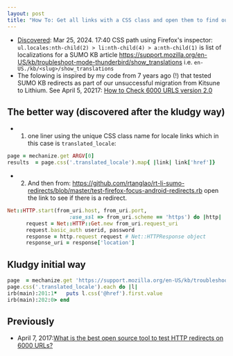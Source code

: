 ```yaml
---
layout: post
title: "How To: Get all links with a CSS class and open them to find out redirects for translations of Thunderbird Knowledge Base articles using Ruby and Nokogiri"
---
```


* [Discovered](http://rolandtanglao.com/2020/07/29/p1-blogthis-checkvist-list-links-to-blog/): Mar 25, 2024. 17:40 CSS path using Firefox's inspector:  `ul.locales:nth-child(2) > li:nth-child(4) > a:nth-child(1)` is list of localizations for a SUMO KB article https://support.mozilla.org/en-US/kb/troubleshoot-mode-thunderbird/show_translations i.e. `en-US./kb/<slug>/show_translations`
* The folowing is inspired by my code from 7 years ago (!) that tested SUMO KB redirects as part of our unsuccessful migration from Kitsune to Lithium. See April 5, 20217: [How to Check 6000 URLS version 2.0](http://rolandtanglao.com/2017/04/05/how-to-check-6000-redirects-version2-aka-procedural-programming-sucks/)

## The better way (discovered after the kludgy way)
* 1. one liner using the unique CSS class name for locale links which in this case is `translated_locale`:

```ruby
page = mechanize.get ARGV[0]
results  = page.css('.translated_locale').map{ |link| link['href']}
```

* 2.  And then from: https://github.com/rtanglao/rt-li-sumo-redirects/blob/master/test-firefox-focus-android-redirects.rb open the link to see if there is a redirect.
```ruby
Net::HTTP.start(from_uri.host, from_uri.port,
                    :use_ssl => from_uri.scheme == 'https') do |http|
      request = Net::HTTP::Get.new from_uri.request_uri
      request.basic_auth userid, password
      response = http.request request # Net::HTTPResponse object
      response_uri = response['location']
```

## Kludgy initial way

```ruby
page  = mechanize.get 'https://support.mozilla.org/en-US/kb/troubleshoot-mode-thunderbird/show_translations'
page.css('.translated_locale').each do |l|
irb(main):201:1*   puts l.css('@href').first.value
irb(main):202:0> end
```

## Previously
* April 7, 2017:[What is the best open source tool to test HTTP redirects on 6000 URLs?](http://rolandtanglao.com/2017/04/07/Best-tool-to-test-HTTP-redirects/)
